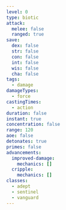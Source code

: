 ```yaml
---
level: 0
type: biotic
attack:
  melee: false
  ranged: true
save:
  dex: false
  str: false
  con: false
  int: false
  wis: false
  cha: false
tags:
  - damage
damageTypes:
  - force
castingTimes:
  - action
duration: false
instant: true
concentration: false
range: 120
aoe: false
detonates: true
primes: false
advancements:
  improved-damage:
    mechanics: []
  cripple:
    mechanics: []
classes:
  - adept
  - sentinel
  - vanguard
---
```

